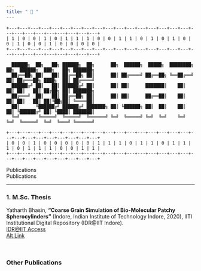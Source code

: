 ```yaml
---
title: " 📜 "
---
```


```goat
+---+---+---+---+---+---+---+---+---+---+---+---+---+---+---+---+---+---+---+---+---+---+---+---+---+---+
| 1 | 0 | 0 | 1 | 0 | 1 | 1 | 1 | 0 | 0 | 1 | 1 | 0 | 1 | 0 | 1 | 0 | 0 | 1 | 0 | 0 | 1 | 0 | 0 | 0 | 0 |
+---+---+---+---+---+---+---+---+---+---+---+---+---+---+---+---+---+---+---+---+---+---+---+---+---+---+

  ██████╗  ██╗   ██╗ ██████╗  ██╗      ██╗  ██████╗  █████╗  ████████╗ ██╗  ██████╗  ███╗   ██╗ ███████╗
  ██╔══██╗ ██║   ██║ ██╔══██╗ ██║      ██║ ██╔════╝ ██╔══██╗ ╚══██╔══╝ ██║ ██╔═══██╗ ████╗  ██║ ██╔════╝
  ██████╔╝ ██║   ██║ ██████╔╝ ██║      ██║ ██║      ███████║    ██║    ██║ ██║   ██║ ██╔██╗ ██║ ███████╗
  ██╔═══╝  ██║   ██║ ██╔══██╗ ██║      ██║ ██║      ██╔══██║    ██║    ██║ ██║   ██║ ██║╚██╗██║ ╚════██║
  ██║      ╚██████╔╝ ██████╔╝ ███████╗ ██║ ╚██████╗ ██║  ██║    ██║    ██║ ╚██████╔╝ ██║ ╚████║ ███████║
  ╚═╝       ╚═════╝  ╚═════╝  ╚══════╝ ╚═╝  ╚═════╝ ╚═╝  ╚═╝    ╚═╝    ╚═╝  ╚═════╝  ╚═╝  ╚═══╝ ╚══════╝

+---+---+---+---+---+---+---+---+---+---+---+---+---+---+---+---+---+---+---+---+---+---+---+---+---+---+
| 0 | 0 | 1 | 0 | 0 | 0 | 0 | 0 | 1 | 1 | 1 | 0 | 1 | 1 | 0 | 1 | 1 | 1 | 0 | 1 | 1 | 1 | 0 | 0 | 1 | 1 |
+---+---+---+---+---+---+---+---+---+---+---+---+---+---+---+---+---+---+---+---+---+---+---+---+---+---+
```
<div class="box">
  <div class="inner">
    <span>Publications</span>
  </div>
  <div class="inner">
    <span>Publications</span>
  </div>
</div>

---

### 1. M.Sc. Thesis

Yatharth Bhasin, **“Coarse Grain Simulation of Bio-Molecular Patchy Spherocylinders”** (Indore, Indian Institute of Technology Indore, 2020), IITI Institutional Digital Repository (IDR@IIT Indore). \
[IDR@IIT Access](http://dspace.iiti.ac.in:8080/jspui/handle/123456789/2556) \
[Alt Link](https://www.dropbox.com/s/e2ense80omagtje/Thesis_1803151024_Yatharth_FinalCopy.pdf?dl=0)

<p>&nbsp;</p>

### Other Publications

